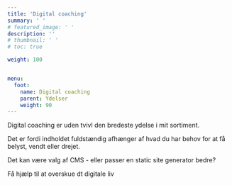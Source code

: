 ```yaml
---
title: 'Digital coaching'
summary: ' '
# featured_image: ' '
description: ''
# thumbnail: ' '
# toc: true

weight: 100


menu:
  foot:
    name: Digital coaching
    parent: Ydelser
    weight: 90
---
```


Digital coaching er uden tvivl den bredeste ydelse i mit sortiment.

Det er fordi indholdet fuldstændig afhænger af hvad du har  behov for at få belyst, vendt eller drejet.

Det kan være valg af CMS - eller passer en static site generator bedre?

Få hjælp til at overskue dt digitale liv

